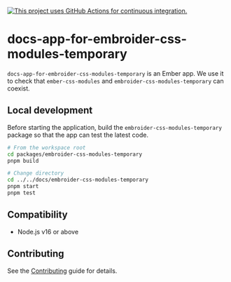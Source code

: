 [![This project uses GitHub Actions for continuous integration.](https://github.com/ijlee2/embroider-css-modules/actions/workflows/ci.yml/badge.svg)](https://github.com/ijlee2/embroider-css-modules/actions/workflows/ci.yml)

# docs-app-for-embroider-css-modules-temporary

`docs-app-for-embroider-css-modules-temporary` is an Ember app. We use it to check that `ember-css-modules` and `embroider-css-modules-temporary` can coexist.


## Local development

Before starting the application, build the `embroider-css-modules-temporary` package so that the app can test the latest code.

```sh
# From the workspace root
cd packages/embroider-css-modules-temporary
pnpm build

# Change directory
cd ../../docs/embroider-css-modules-temporary
pnpm start
pnpm test
```


## Compatibility

* Node.js v16 or above


## Contributing

See the [Contributing](../../CONTRIBUTING.md) guide for details.
